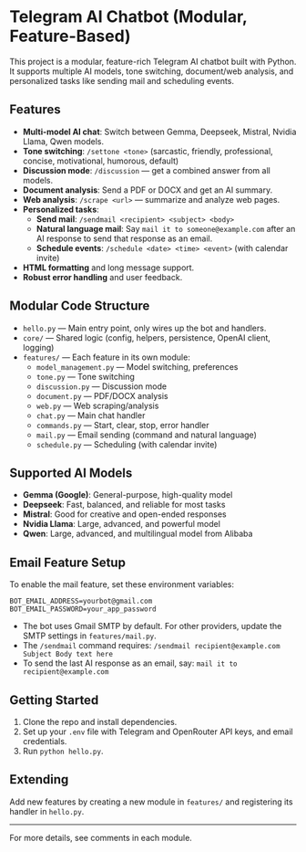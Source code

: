 # Telegram AI Chatbot (Modular, Feature-Based)

This project is a modular, feature-rich Telegram AI chatbot built with Python. It supports multiple AI models, tone switching, document/web analysis, and personalized tasks like sending mail and scheduling events.

## Features

- **Multi-model AI chat**: Switch between Gemma, Deepseek, Mistral, Nvidia Llama, Qwen models.
- **Tone switching**: `/settone <tone>` (sarcastic, friendly, professional, concise, motivational, humorous, default)
- **Discussion mode**: `/discussion` — get a combined answer from all models.
- **Document analysis**: Send a PDF or DOCX and get an AI summary.
- **Web analysis**: `/scrape <url>` — summarize and analyze web pages.
- **Personalized tasks**:
  - **Send mail**: `/sendmail <recipient> <subject> <body>`
  - **Natural language mail**: Say `mail it to someone@example.com` after an AI response to send that response as an email.
  - **Schedule events**: `/schedule <date> <time> <event>` (with calendar invite)
- **HTML formatting** and long message support.
- **Robust error handling** and user feedback.

## Modular Code Structure

- `hello.py` — Main entry point, only wires up the bot and handlers.
- `core/` — Shared logic (config, helpers, persistence, OpenAI client, logging)
- `features/` — Each feature in its own module:
  - `model_management.py` — Model switching, preferences
  - `tone.py` — Tone switching
  - `discussion.py` — Discussion mode
  - `document.py` — PDF/DOCX analysis
  - `web.py` — Web scraping/analysis
  - `chat.py` — Main chat handler
  - `commands.py` — Start, clear, stop, error handler
  - `mail.py` — Email sending (command and natural language)
  - `schedule.py` — Scheduling (with calendar invite)

## Supported AI Models

- **Gemma (Google)**: General-purpose, high-quality model
- **Deepseek**: Fast, balanced, and reliable for most tasks
- **Mistral**: Good for creative and open-ended responses
- **Nvidia Llama**: Large, advanced, and powerful model
- **Qwen**: Large, advanced, and multilingual model from Alibaba

## Email Feature Setup

To enable the mail feature, set these environment variables:

```
BOT_EMAIL_ADDRESS=yourbot@gmail.com
BOT_EMAIL_PASSWORD=your_app_password
```

- The bot uses Gmail SMTP by default. For other providers, update the SMTP settings in `features/mail.py`.
- The `/sendmail` command requires: `/sendmail recipient@example.com Subject Body text here`
- To send the last AI response as an email, say: `mail it to recipient@example.com`

## Getting Started

1. Clone the repo and install dependencies.
2. Set up your `.env` file with Telegram and OpenRouter API keys, and email credentials.
3. Run `python hello.py`.

## Extending

Add new features by creating a new module in `features/` and registering its handler in `hello.py`.

---

For more details, see comments in each module.

